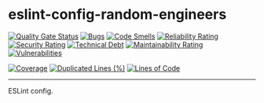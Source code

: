 # eslint-config-random-engineers

[![Quality Gate Status](https://sonarcloud.io/api/project_badges/measure?project=RandomEngineers_eslint-config-random-engineers&metric=alert_status)](https://sonarcloud.io/summary/new_code?id=RandomEngineers_eslint-config-random-engineers)
[![Bugs](https://sonarcloud.io/api/project_badges/measure?project=RandomEngineers_eslint-config-random-engineers&metric=bugs)](https://sonarcloud.io/summary/new_code?id=RandomEngineers_eslint-config-random-engineers)
[![Code Smells](https://sonarcloud.io/api/project_badges/measure?project=RandomEngineers_eslint-config-random-engineers&metric=code_smells)](https://sonarcloud.io/summary/new_code?id=RandomEngineers_eslint-config-random-engineers)
[![Reliability Rating](https://sonarcloud.io/api/project_badges/measure?project=RandomEngineers_eslint-config-random-engineers&metric=reliability_rating)](https://sonarcloud.io/summary/new_code?id=RandomEngineers_eslint-config-random-engineers)
[![Security Rating](https://sonarcloud.io/api/project_badges/measure?project=RandomEngineers_eslint-config-random-engineers&metric=security_rating)](https://sonarcloud.io/summary/new_code?id=RandomEngineers_eslint-config-random-engineers)
[![Technical Debt](https://sonarcloud.io/api/project_badges/measure?project=RandomEngineers_eslint-config-random-engineers&metric=sqale_index)](https://sonarcloud.io/summary/new_code?id=RandomEngineers_eslint-config-random-engineers)
[![Maintainability Rating](https://sonarcloud.io/api/project_badges/measure?project=RandomEngineers_eslint-config-random-engineers&metric=sqale_rating)](https://sonarcloud.io/summary/new_code?id=RandomEngineers_eslint-config-random-engineers)
[![Vulnerabilities](https://sonarcloud.io/api/project_badges/measure?project=RandomEngineers_eslint-config-random-engineers&metric=vulnerabilities)](https://sonarcloud.io/summary/new_code?id=RandomEngineers_eslint-config-random-engineers)

[![Coverage](https://sonarcloud.io/api/project_badges/measure?project=RandomEngineers_eslint-config-random-engineers&metric=coverage)](https://sonarcloud.io/summary/new_code?id=RandomEngineers_eslint-config-random-engineers)
[![Duplicated Lines (%)](https://sonarcloud.io/api/project_badges/measure?project=RandomEngineers_eslint-config-random-engineers&metric=duplicated_lines_density)](https://sonarcloud.io/summary/new_code?id=RandomEngineers_eslint-config-random-engineers)
[![Lines of Code](https://sonarcloud.io/api/project_badges/measure?project=RandomEngineers_eslint-config-random-engineers&metric=ncloc)](https://sonarcloud.io/summary/new_code?id=RandomEngineers_eslint-config-random-engineers)

---

ESLint config.
